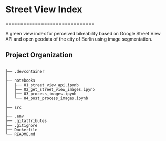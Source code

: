 # Street View Index
==============================

A green view index for perceived bikeability based on Google Street View API and open geodata of the city of Berlin using image segmentation.

Project Organization
------------

```plaintext

├── .devcontainer
│
├── notebooks
│   ├── 01_street_view_api.ipynb
│   ├── 02_get_street_view_images.ipynb
│   ├── 03_process_images.ipynb
│   └── 04_post_process_images.ipynb
│
├── src
│
├── .env
├── .gitattributes
├── .gitignore
├── Dockerfile
└── README.md
